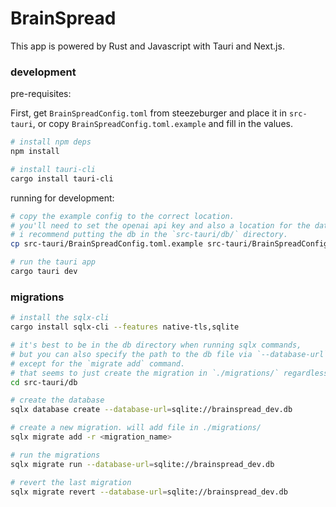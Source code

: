 # BrainSpread

This app is powered by Rust and Javascript with Tauri and Next.js.

### development

pre-requisites:

First, get `BrainSpreadConfig.toml` from steezeburger and place it in `src-tauri`, or copy `BrainSpreadConfig.toml.example` and fill in the values.

```bash
# install npm deps
npm install

# install tauri-cli
cargo install tauri-cli

 ```

running for development:

```bash
# copy the example config to the correct location.
# you'll need to set the openai api key and also a location for the database.
# i recommend putting the db in the `src-tauri/db/` directory.
cp src-tauri/BrainSpreadConfig.toml.example src-tauri/BrainSpreadConfig.toml

# run the tauri app
cargo tauri dev
```

### migrations
```bash
# install the sqlx-cli
cargo install sqlx-cli --features native-tls,sqlite

# it's best to be in the db directory when running sqlx commands, 
# but you can also specify the path to the db file via `--database-url`, 
# except for the `migrate add` command. 
# that seems to just create the migration in `./migrations/` regardless of where you are.
cd src-tauri/db

# create the database
sqlx database create --database-url=sqlite://brainspread_dev.db

# create a new migration. will add file in ./migrations/
sqlx migrate add -r <migration_name>

# run the migrations
sqlx migrate run --database-url=sqlite://brainspread_dev.db

# revert the last migration
sqlx migrate revert --database-url=sqlite://brainspread_dev.db
```
